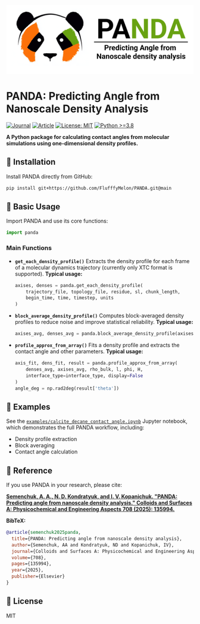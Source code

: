 ![Logo](logo.png)

# PANDA: Predicting Angle from Nanoscale Density Analysis

<p align="left">
  <a href="https://doi.org/10.1016/j.colsurfa.2024.135994"><img alt="Journal" src="https://img.shields.io/badge/journal-Colloids%20%26%20Surfaces%20A-blue"></a>
  <a href="https://doi.org/10.1016/j.colsurfa.2024.135994"><img alt="Article" src="https://img.shields.io/badge/article-Elsevier-green"></a>
  <a href="https://img.shields.io/badge/license-MIT-brightgreen"><img alt="License: MIT" src="https://img.shields.io/badge/license-MIT-brightgreen"></a>
  <a href="https://img.shields.io/badge/python-%3E%3D3.8-blue"><img alt="Python >=3.8" src="https://img.shields.io/badge/python-%3E%3D3.8-blue"></a>
</p>

**A Python package for calculating contact angles from molecular simulations using one-dimensional density profiles.**

## 🚀 Installation

Install PANDA directly from GitHub:

```bash
pip install git+https://github.com/FlufffyMelon/PANDA.git@main
```

## 🧩 Basic Usage

Import PANDA and use its core functions:

```python
import panda
```

### Main Functions

- **`get_each_density_profile()`**
  Extracts the density profile for each frame of a molecular dynamics trajectory (currently only XTC format is supported).
  **Typical usage:**
  ```python
  axises, denses = panda.get_each_density_profile(
      trajectory_file, topology_file, residue, sl, chunk_length,
      begin_time, time, timestep, units
  )
  ```

- **`block_average_density_profile()`**
  Computes block-averaged density profiles to reduce noise and improve statistical reliability.
  **Typical usage:**
  ```python
  axises_avg, denses_avg = panda.block_average_density_profile(axises, denses, block_length)
  ```

- **`profile_approx_from_array()`**
  Fits a density profile and extracts the contact angle and other parameters.
  **Typical usage:**
  ```python
  axis_fit, dens_fit, result = panda.profile_approx_from_array(
      denses_avg, axises_avg, rho_bulk, l, phi, H,
      interface_type=interface_type, display=False
  )
  angle_deg = np.rad2deg(result['theta'])
  ```

## 📒 Examples

See the [`examples/calcite_decane_contact_angle.ipynb`](examples/calcite_decane_contact_angle.ipynb) Jupyter notebook, which demonstrates the full PANDA workflow, including:
- Density profile extraction
- Block averaging
- Contact angle calculation

## 📖 Reference

If you use PANDA in your research, please cite:

[**Semenchuk, A. A., N. D. Kondratyuk, and I. V. Kopanichuk. "PANDA: Predicting angle from nanoscale density analysis." Colloids and Surfaces A: Physicochemical and Engineering Aspects 708 (2025): 135994.**](https://doi.org/10.1016/j.colsurfa.2024.135994)

**BibTeX:**
```bibtex
@article{semenchuk2025panda,
  title={PANDA: Predicting angle from nanoscale density analysis},
  author={Semenchuk, AA and Kondratyuk, ND and Kopanichuk, IV},
  journal={Colloids and Surfaces A: Physicochemical and Engineering Aspects},
  volume={708},
  pages={135994},
  year={2025},
  publisher={Elsevier}
}
```

## 📝 License
MIT

